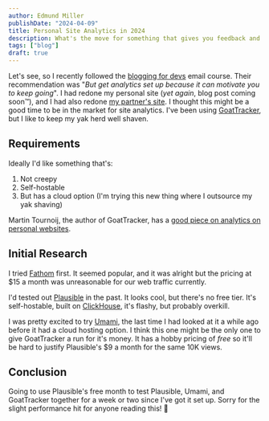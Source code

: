 ```yaml
---
author: Edmund Miller
publishDate: "2024-04-09"
title: Personal Site Analytics in 2024
description: What's the move for something that gives you feedback and isn't creepy
tags: ["blog"]
draft: true
---
```


Let's see, so I recently followed the [blogging for devs](https://bloggingfordevs.com/) email course. Their recommendation was "_But get analytics set up because it can motivate you to keep going_". I had redone my personal site (_yet again_, blog post coming soon™️), and I had also redone [my partner's site](https://monimiller.com/). I thought this might be a good time to be in the market for site analytics. I've been using [GoatTracker](https://www.goatcounter.com/GoatTracker), but I like to keep my yak herd well shaven.

## Requirements

Ideally I'd like something that's:

1. Not creepy
2. Self-hostable
3. But has a cloud option (I'm trying this new thing where I outsource my yak shaving)

Martin Tournoij, the author of GoatTracker, has a [good piece on analytics on personal websites](https://www.arp242.net/personal-analytics.html).

## Initial Research

I tried [Fathom](https://usefathom.com/ref/DYRELW) first. It seemed popular, and it was alright but the pricing at $15 a month was unreasonable for our web traffic currently.

I'd tested out [Plausible](https://plausible.io) in the past. It looks cool, but there's no free tier. It's self-hostable, built on [ClickHouse](https://clickhouse.com/), it's flashy, but probably overkill.

I was pretty excited to try [Umami](https://umami.is), the last time I had looked at it a while ago before it had a cloud hosting option. I think this one might be the only one to give GoatTracker a run for it's money. It has a hobby pricing of _free_ so it'll be hard to justify Plausible's $9 a month for the same 10K views.

## Conclusion

Going to use Plausible's free month to test Plausible, Umami, and GoatTracker together for a week or two since I've got it set up. Sorry for the slight performance hit for anyone reading this! 😬

